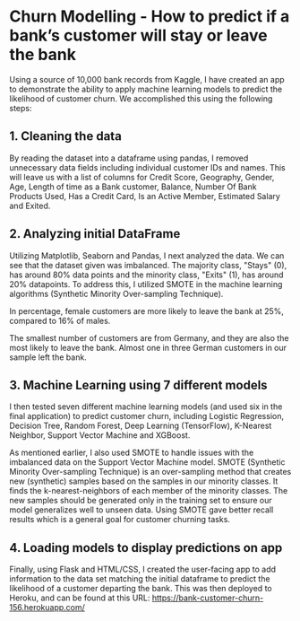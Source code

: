 # Churn Modelling - How to predict if a bank’s customer will stay or leave the bank

Using a source of 10,000 bank records from Kaggle, I have created an app to demonstrate the ability to apply machine learning models to predict the likelihood of customer churn. We accomplished this using the following steps:

## 1. Cleaning the data

By reading the dataset into a dataframe using pandas,  I removed unnecessary data fields including individual customer IDs and names. This will leave us with a list of columns for Credit Score, Geography, Gender, Age, Length of time as a Bank customer, Balance, Number Of Bank Products Used, Has a Credit Card, Is an Active Member, Estimated Salary and Exited. 

## 2. Analyzing initial DataFrame

Utilizing Matplotlib, Seaborn and Pandas, I next analyzed the data. We can see that the dataset given was imbalanced. The majority class, "Stays" (0), has around 80% data points and the minority class, "Exits" (1), has around 20% datapoints. To address this, I utilized SMOTE in the machine learning algorithms (Synthetic Minority Over-sampling Technique). 

In percentage, female customers are more likely to leave the bank at 25%, compared to 16% of males.

The smallest number of customers are from Germany, and they are also the most likely to leave the bank. Almost one in three German customers in our sample left the bank.

## 3. Machine Learning using 7 different models

I then tested seven different machine learning models (and used six in the final application) to predict customer churn, including Logistic Regression, Decision Tree, Random Forest, Deep Learning (TensorFlow), K-Nearest Neighbor, Support Vector Machine and XGBoost. 

As mentioned earlier, I also used SMOTE to handle issues with the imbalanced data on the Support Vector Machine model. SMOTE (Synthetic Minority Over-sampling Technique) is an over-sampling method that creates new (synthetic) samples based on the samples in our minority classes. It finds the k-nearest-neighbors of each member of the minority classes. The new samples should be generated only in the training set to ensure our model generalizes well to unseen data. Using SMOTE gave better recall results which is a general goal for customer churning tasks.

## 4. Loading models to display predictions on app

Finally, using Flask and HTML/CSS, I created the user-facing app to add information to the data set matching the initial dataframe to predict the likelihood of a customer departing the bank. This was then deployed to Heroku, and can be found at this URL: https://bank-customer-churn-156.herokuapp.com/